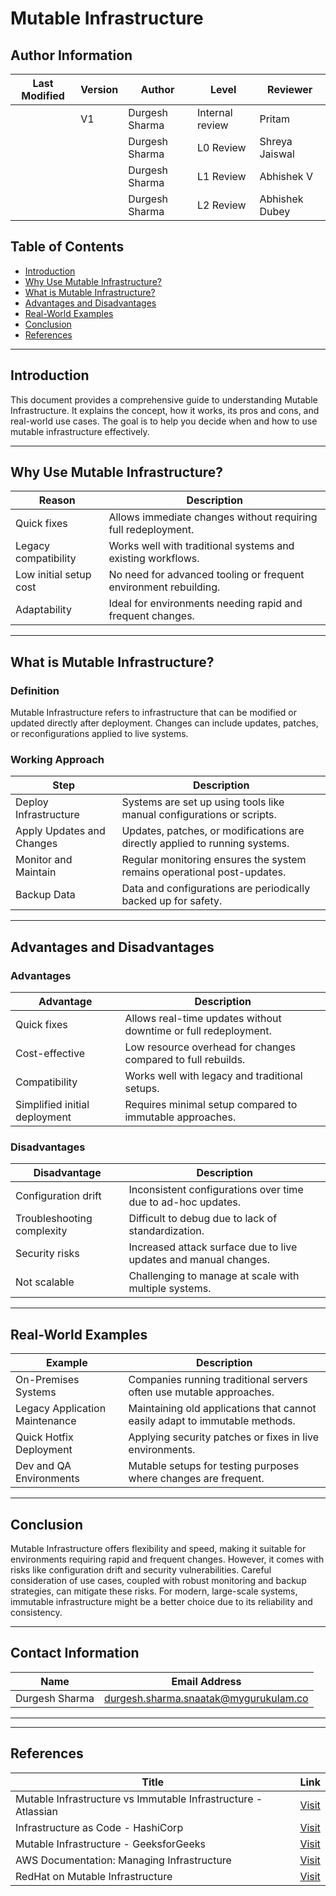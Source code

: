 # Mutable Infrastructure
## Author Information

| **Last Modified** | **Version** | **Author**        | **Level**            | **Reviewer**         |
|--------------------|-------------|-------------------|----------------------|----------------------|
|                   |   V1        | Durgesh Sharma    | Internal review      | Pritam               |
|                   |             | Durgesh Sharma    | L0 Review            | Shreya Jaiswal       |
|                   |             | Durgesh Sharma    | L1 Review            | Abhishek V           |
|                   |             | Durgesh Sharma    | L2 Review            | Abhishek Dubey       |


## Table of Contents

* [Introduction](#introduction)
* [Why Use Mutable Infrastructure?](#why-use-mutable-infrastructure)
* [What is Mutable Infrastructure?](#what-is-mutable-infrastructure)
* [Advantages and Disadvantages](#advantages-and-disadvantages)
* [Real-World Examples](#real-world-examples)
* [Conclusion](#conclusion)
* [References](#references)

---

## Introduction

This document provides a comprehensive guide to understanding Mutable Infrastructure. It explains the concept, how it works, its pros and cons, and real-world use cases. The goal is to help you decide when and how to use mutable infrastructure effectively.

---

## Why Use Mutable Infrastructure?

| Reason                 | Description                                                      |
| ---------------------- | ---------------------------------------------------------------- |
| Quick fixes            | Allows immediate changes without requiring full redeployment.    |
| Legacy compatibility   | Works well with traditional systems and existing workflows.      |
| Low initial setup cost | No need for advanced tooling or frequent environment rebuilding. |
| Adaptability           | Ideal for environments needing rapid and frequent changes.       |

---

## What is Mutable Infrastructure?

### Definition

Mutable Infrastructure refers to infrastructure that can be modified or updated directly after deployment. Changes can include updates, patches, or reconfigurations applied to live systems.

### Working Approach

| Step                      | Description                                                                 |
| ------------------------- | --------------------------------------------------------------------------- |
| Deploy Infrastructure     | Systems are set up using tools like manual configurations or scripts.       |
| Apply Updates and Changes | Updates, patches, or modifications are directly applied to running systems. |
| Monitor and Maintain      | Regular monitoring ensures the system remains operational post-updates.     |
| Backup Data               | Data and configurations are periodically backed up for safety.              |

---

## Advantages and Disadvantages

### Advantages

| Advantage                     | Description                                                     |
| ----------------------------- | --------------------------------------------------------------- |
| Quick fixes                   | Allows real-time updates without downtime or full redeployment. |
| Cost-effective                | Low resource overhead for changes compared to full rebuilds.    |
| Compatibility                 | Works well with legacy and traditional setups.                  |
| Simplified initial deployment | Requires minimal setup compared to immutable approaches.        |

### Disadvantages

| Disadvantage               | Description                                                      |
| -------------------------- | ---------------------------------------------------------------- |
| Configuration drift        | Inconsistent configurations over time due to ad-hoc updates.     |
| Troubleshooting complexity | Difficult to debug due to lack of standardization.               |
| Security risks             | Increased attack surface due to live updates and manual changes. |
| Not scalable               | Challenging to manage at scale with multiple systems.            |

---

## Real-World Examples

| Example                        | Description                                                                 |
| ------------------------------ | --------------------------------------------------------------------------- |
| On-Premises Systems            | Companies running traditional servers often use mutable approaches.         |
| Legacy Application Maintenance | Maintaining old applications that cannot easily adapt to immutable methods. |
| Quick Hotfix Deployment        | Applying security patches or fixes in live environments.                    |
| Dev and QA Environments        | Mutable setups for testing purposes where changes are frequent.             |

---

## Conclusion

Mutable Infrastructure offers flexibility and speed, making it suitable for environments requiring rapid and frequent changes. However, it comes with risks like configuration drift and security vulnerabilities. Careful consideration of use cases, coupled with robust monitoring and backup strategies, can mitigate these risks. For modern, large-scale systems, immutable infrastructure might be a better choice due to its reliability and consistency.

---

## Contact Information

| **Name**           | **Email Address**                              |
|---------------------|-----------------------------------------------|
| Durgesh Sharma      | durgesh.sharma.snaatak@mygurukulam.co         |

---
---

## References

| Title                                                              | Link                                                                                      |
|--------------------------------------------------------------------|-------------------------------------------------------------------------------------------|
| Mutable Infrastructure vs Immutable Infrastructure - Atlassian     | [Visit](https://www.atlassian.com/microservices/microservices-architecture/mutable-vs-immutable-infrastructure) |
| Infrastructure as Code - HashiCorp                                 | [Visit](https://developer.hashicorp.com/terraform/tutorials)                             |
| Mutable Infrastructure - GeeksforGeeks                             | [Visit](https://www.geeksforgeeks.org/mutable-infrastructure/)                           |
| AWS Documentation: Managing Infrastructure                         | [Visit](https://docs.aws.amazon.com/)                                                    |
| RedHat on Mutable Infrastructure                                   | [Visit](https://www.redhat.com/en/blog/mutable-vs-immutable-infrastructure-and-why-it-matters) |



